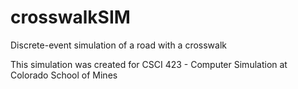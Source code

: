 # crosswalkSIM
Discrete-event simulation of a road with a crosswalk

This simulation was created for CSCI 423 - Computer Simulation at Colorado School of Mines

